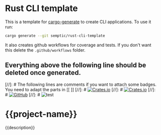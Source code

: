 # Rust CLI template

This is a template for [cargo-generate](https://github.com/cargo-generate/cargo-generate) to create CLI applications. To use it run:

```bash
cargo generate --git semptic/rust-cli-template
```

It also creates github workflows for coverage and tests. If you don't want this delete the `.github/workflows` folder.

Everything above the following line should be deleted once generated.
---

[//]: # The following lines are comments if you want to attach some badges. You need to adapt the parts in [[ ]]
[//]: # [![Crates.io](https://img.shields.io/crates/v/{{project-name}}?label={{project-name}})](https://crates.io/crates/{{project-name}})
[//]: # [![Crates.io](https://img.shields.io/crates/v/{{project-name}}-lib?label={{project-name}}-lib)](https://crates.io/crates/{{project-name}}-lib)
[//]: # [![GitHub](https://img.shields.io/github/license/[[user]]/{{project-name}})](https://github.com/[[user]]/{{project-name}}/blob/main/LICENSE)
[//]: # ![test](https://github.com/[[user]]/{{project-name}}/workflows/test/badge.svg)

# {{project-name}}

{{description}}